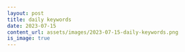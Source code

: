 ```yaml
---
layout: post
title: daily keywords
date: 2023-07-15
content_url: assets/images/2023-07-15-daily-keywords.png
is_image: true
---
```

